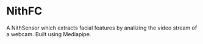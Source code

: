 # NithFC
 A NithSensor which extracts facial features by analizing the video stream of a webcam. Built using Mediapipe.
